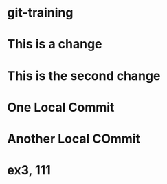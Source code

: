 # git-training
# This is a change
# This is the second change
# One Local Commit
# Another Local COmmit
# ex3, 111